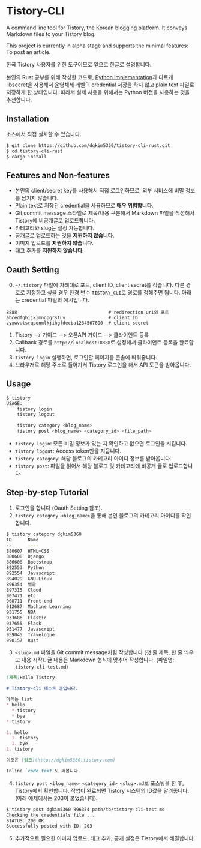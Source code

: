 # Tistory-CLI

A command line tool for Tistory, the Korean blogging platform. It conveys Markdown files to your Tistory blog.

This project is currently in alpha stage and supports the minimal features: To post an article.

한국 Tistory 사용자를 위한 도구이므로 앞으로 한글로 설명합니다.

본인의 Rust 공부를 위해 작성한 코드로, [Python implementation](https://github.com/dgkim5360/tistory-cli-python)과 다르게 libsecret을 사용해서 운영체제 레벨의 credential 저장을 하지 않고 plain text 파일로 저장하게 한 상태입니다. 따라서 실제 사용을 위해서는 Python 버전을 사용하는 것을 추천합니다.

## Installation

소스에서 직접 설치할 수 있습니다.
```sh
$ git clone https://github.com/dgkim5360/tistory-cli-rust.git
$ cd tistory-cli-rust
$ cargo install
```

## Features and Non-features

* 본인의 client/secret key를 사용해서 직접 로그인하므로, 외부 서비스에 비밀 정보를 남기지 않습니다.
* Plain text로 저장된 credential을 사용하므로 __매우 위험합니다__.
* Git commit message 스타일로 제목/내용 구분해서 Markdown 파일을 작성해서 Tistory에 비공개글로 업로드합니다.
* 카테고리와 slug는 설정 가능합니다.
* 공개글로 업로드하는 것을 __지원하지 않습니다__.
* 이미지 업로드를 __지원하지 않습니다__.
* 태그 추가를 __지원하지 않습니다__.

## Oauth Setting

0. `~/.tistory` 파일에 차례대로 포트, client ID, client secret를 적습니다. 다른 경로로 지정하고 싶을 경우 환경 변수 `TISTORY_CLI`로 경로를 정해주면 됩니다. 아래는 credential 파일의 예시입니다.
  ```
  8888                                  # redirection uri의 포트
  abcedfghijklmnopqrstuv                # client ID
  zyxwvutsrqponmlkjihgfdecba1234567890  # client secret
  ```
1. Tistory --> 가이드 --> 오픈API 가이드 --> 클라이언트 등록
2. Callback 경로를 `http://localhost:8888`로 설정해서 클라이언트 등록을 완료합니다.
3. `tistory login` 실행하면, 로그인할 페이지를 콘솔에 띄워줍니다.
4. 브라우저로 해당 주소로 들어가서 Tistory 로그인을 해서 API 토큰을 받아옵니다.

## Usage

```sh
$ tistory
USAGE:
    tistory login
    tistory logout

    tistory category <blog_name>
    tistory post <blog_name> <category_id> <file_path>
```

* `tistory login`: 모든 비밀 정보가 있는 지 확인하고 없으면 로그인을 시킵니다.
* `tistory logout`: Access token만을 지웁니다.
* `tistory category`: 해당 블로그의 카테고리 아이디 정보를 받아옵니다.
* `tistory post`: 파일을 읽어서 해당 블로그 및 카테고리에 비공개 글로 업로드합니다.

## Step-by-step Tutorial

1. 로그인을 합니다 (Oauth Setting 참조).
2. `tistory category <blog_name>`을 통해 본인 블로그의 카테고리 아이디를 확인합니다.  
  ```bash
  $ tistory category dgkim5360
  ID      Name
  --      ----
  880607  HTML+CSS
  880608  Django
  886608  Bootstrap
  892553  Python
  892554  Javascript
  894029  GNU-Linux
  896354  뻘글
  897315  Cloud
  907471  etc
  908711  Front-end
  912687  Machine Learning
  931755  NBA
  933686  Elastic
  937655  Flask
  951477  Javascript
  959045  Travelogue
  990157  Rust
  ```
3. `<slug>.md` 파일을 Git commit message처럼 작성합니다 (첫 줄 제목, 한 줄 띄우고 내용 시작). 글 내용은 Markdown 형식에 맞추어 작성합니다. (파일명: `tistory-cli-test.md`)
  ```markdown
  [제목]Hello Tistory!

  # Tistory-cli 테스트 중입니다.

  아래는 list
  * hello
    * tistory
    * bye
  * tistory

  1. hello
    1. tistory
    1. bye
  1. tistory

  이것은 [링크](http://dgkim5360.tistory.com)

  Inline `code text`도 써봅니다.
  ```
4. `tistory post <blog_name> <category_id> <slug>.md`로 포스팅을 한 후, Tistory에서 확인합니다. 작업이 완료되면 Tistory 시스템의 ID값을 알려줍니다. (아래 예제에서는 203이 붙었습니다).
  ```bash
  $ tistory post dgkim5360 896354 path/to/tistory-cli-test.md
  Checking the credentials file ...
  STATUS: 200 OK
  Successfully posted with ID: 203
  ```
5. 추가적으로 필요한 이미지 업로드, 태그 추가, 공개 설정은 Tistory에서 해결합니다.
